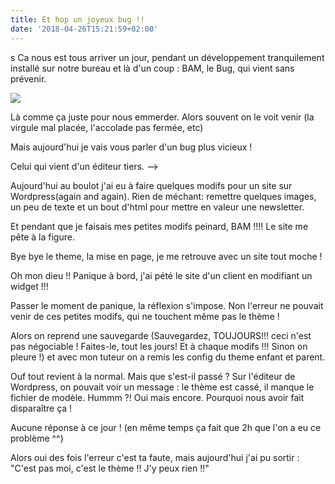 ```yaml
---
title: Et hop un joyeux bug !!
date: '2018-04-26T15:21:59+02:00'
---
```

s Ca nous est tous arriver un jour, pendant un développement tranquilement installé sur notre bureau et là d'un coup : BAM, le Bug, qui vient sans prévenir.

<img src="https://visualhunt.com/photos/4/usb-memory-card-cd-data-flash-storage-store.jpg?s=l">

Là comme ça juste pour nous emmerder. Alors souvent on le voit venir (la virgule mal placée, l'accolade pas fermée, etc)

Mais aujourd'hui je vais vous parler d'un bug plus vicieux !

Celui qui vient d'un éditeur tiers. -->

Aujourd'hui au boulot j'ai eu à faire quelques modifs pour un site sur Wordpress(again and again). Rien de méchant: remettre quelques images, un peu de texte et un bout d'html pour mettre en valeur une newsletter. 

Et pendant que je faisais mes petites modifs peinard, BAM !!!! Le site me pête à la figure.

Bye bye le theme, la mise en page, je me retrouve avec un site tout moche !

Oh mon dieu !! Panique à bord, j'ai pété le site d'un client en modifiant un widget !!!

Passer le moment de panique, la réflexion s'impose. Non l'erreur ne pouvait venir de ces petites modifs, qui ne touchent même pas le thème !

Alors on reprend une sauvegarde (Sauvegardez, TOUJOURS!!! ceci n'est pas négociable ! Faites-le, tout les jours! Et à chaque modifs !!! Sinon on pleure !) et avec mon tuteur on a remis les config du theme enfant et parent. 

Ouf tout revient à la normal. Mais que s'est-il passé ? Sur l'éditeur de Wordpress, on pouvait voir un message : le thème est cassé, il manque le fichier de modèle. Hummm ?! Oui mais encore. Pourquoi nous avoir fait disparaître ça !

Aucune réponse à ce jour ! (en même temps ça fait que 2h que l'on a eu ce problème ^^)

Alors oui des fois l'erreur c'est ta faute, mais aujourd'hui j'ai pu sortir : "C'est pas moi, c'est le thème !! J'y peux rien !!"
